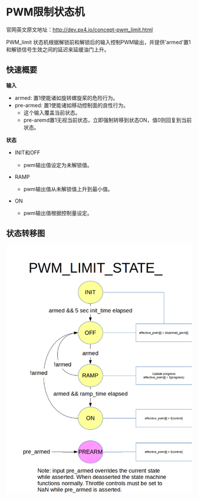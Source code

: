 # PWM限制状态机

官网英文原文地址：http://dev.px4.io/concept-pwm_limit.html

PWM_limit 状态机根据解锁前和解锁后的输入控制PWM输出，并提供'armed'置1和解锁信号生效之间的延迟来延缓油门上升。

## 快速概要

**输入**

* armed: 置1使能诸如旋转螺旋桨的危险行为。
* pre-armed: 置1使能诸如移动控制面的良性行为。
  * 这个输入覆盖当前状态。
  * pre-aremd置1无视当前状态，立即强制转移到状态ON，值0则回复到当前状态。


**状态**

* INIT和OFF
  * pwm输出值设定为未解锁值。

* RAMP
  * pwm输出值从未解锁值上升到最小值。

* ON
  * pwm输出值根据控制量设定。


## 状态转移图

![pwm_limit_state_diagram](../pictures/diagrams/pwm_limit_state_diagram.png)

